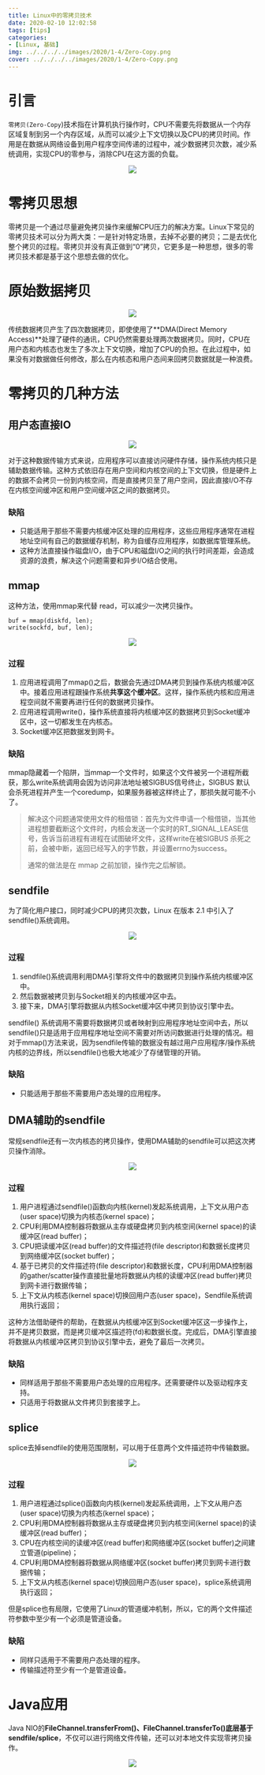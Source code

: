 ```yaml
---
title: Linux中的零拷贝技术
date: 2020-02-10 12:02:58
tags: [tips]
categories: 
- [Linux, 基础]
img: ../../../../images/2020/1-4/Zero-Copy.png
cover: ../../../../images/2020/1-4/Zero-Copy.png
---
```


# 引言

`零拷贝(Zero-Copy`)技术指在计算机执行操作时，CPU不需要先将数据从一个内存区域复制到另一个内存区域，从而可以减少上下文切换以及CPU的拷贝时间。作用是在数据从网络设备到用户程序空间传递的过程中，减少数据拷贝次数，减少系统调用，实现CPU的零参与，消除CPU在这方面的负载。<div align=center><img src="../../../../images/2020/1-4/Zero-Copy.png" algin="center"/></div><!-- more -->

# 零拷贝思想

零拷贝是一个通过尽量避免拷贝操作来缓解CPU压力的解决方案。Linux下常见的零拷贝技术可以分为两大类：一是针对特定场景，去掉不必要的拷贝；二是去优化整个拷贝的过程。零拷贝并没有真正做到“0”拷贝，它更多是一种思想，很多的零拷贝技术都是基于这个思想去做的优化。

# 原始数据拷贝

<div align=center><img src="../../../../images/2020/1-4/Traditional-copy.jpg" algin="center"/></div>

传统数据拷贝产生了四次数据拷贝，即使使用了**DMA(Direct Memory Access)**处理了硬件的通讯，CPU仍然需要处理两次数据拷贝。同时，CPU在用户态和内核态也发生了多次上下文切换，增加了CPU的负担。在此过程中，如果没有对数据做任何修改，那么在内核态和用户态间来回拷贝数据就是一种浪费。

# 零拷贝的几种方法

## 用户态直接IO

<div align=center><img src="../../../../images/2020/1-4/Direct-IO.jpg" algin="center"/></div>

对于这种数据传输方式来说，应用程序可以直接访问硬件存储，操作系统内核只是辅助数据传输。这种方式依旧存在用户空间和内核空间的上下文切换，但是硬件上的数据不会拷贝一份到内核空间，而是直接拷贝至了用户空间，因此直接I/O不存在内核空间缓冲区和用户空间缓冲区之间的数据拷贝。

### 缺陷

- 只能适用于那些不需要内核缓冲区处理的应用程序，这些应用程序通常在进程地址空间有自己的数据缓存机制，称为自缓存应用程序，如数据库管理系统。
- 这种方法直接操作磁盘I/O，由于CPU和磁盘I/O之间的执行时间差距，会造成资源的浪费，解决这个问题需要和异步I/O结合使用。

## mmap

这种方法，使用mmap来代替 read，可以减少一次拷贝操作。

```shell
buf = mmap(diskfd, len);
write(sockfd, buf, len);
```

<div align=center><img src="../../../../images/2020/1-4/mmap.jpg" algin="center"/></div>

### **过程**

1. 应用进程调用了mmap()之后，数据会先通过DMA拷贝到操作系统内核缓冲区中。接着应用进程跟操作系统**共享这个缓冲区**。这样，操作系统内核和应用进程空间就不需要再进行任何的数据拷贝操作。
2. 应用进程调用write()，操作系统直接将内核缓冲区的数据拷贝到Socket缓冲区中，这一切都发生在内核态。
3. Socket缓冲区把数据发到网卡。

### 缺陷

mmap隐藏着一个陷阱，当mmap一个文件时，如果这个文件被另一个进程所截获，那么write系统调用会因为访问非法地址被SIGBUS信号终止，SIGBUS 默认会杀死进程并产生一个coredump，如果服务器被这样终止了，那损失就可能不小了。

> 解决这个问题通常使用文件的租借锁：首先为文件申请一个租借锁，当其他进程想要截断这个文件时，内核会发送一个实时的RT_SIGNAL_LEASE信号，告诉当前进程有进程在试图破坏文件，这样write在被SIGBUS 杀死之前，会被中断，返回已经写入的字节数，并设置errno为success。
>
> 通常的做法是在 mmap 之前加锁，操作完之后解锁。

## sendfile

为了简化用户接口，同时减少CPU的拷贝次数，Linux 在版本 2.1 中引入了sendfile()系统调用。

<div align=center><img src="../../../../images/2020/1-4/sendfile-1.jpg" algin="center"/></div>

### 过程

1. sendfile()系统调用利用DMA引擎将文件中的数据拷贝到操作系统内核缓冲区中。
2. 然后数据被拷贝到与Socket相关的内核缓冲区中去。
3. 接下来，DMA引擎将数据从内核Socket缓冲区中拷贝到协议引擎中去。

sendfile() 系统调用不需要将数据拷贝或者映射到应用程序地址空间中去，所以sendfile()只是适用于应用程序地址空间不需要对所访问数据进行处理的情况。相对于mmap()方法来说，因为sendfile传输的数据没有越过用户应用程序/操作系统内核的边界线，所以sendfile()也极大地减少了存储管理的开销。

### 缺陷

- 只能适用于那些不需要用户态处理的应用程序。

## DMA辅助的sendfile

常规sendfile还有一次内核态的拷贝操作，使用DMA辅助的sendfile可以把这次拷贝操作消除。

<div align=center><img src="../../../../images/2020/1-4/sendfile-2.jpg" algin="center"/></div>

### 过程

1. 用户进程通过sendfile()函数向内核(kernel)发起系统调用，上下文从用户态(user space)切换为内核态(kernel space)；
2. CPU利用DMA控制器将数据从主存或硬盘拷贝到内核空间(kernel space)的读缓冲区(read buffer)；
3. CPU把读缓冲区(read buffer)的文件描述符(file descriptor)和数据长度拷贝到网络缓冲区(socket buffer)；
4. 基于已拷贝的文件描述符(file descriptor)和数据长度，CPU利用DMA控制器的gather/scatter操作直接批量地将数据从内核的读缓冲区(read buffer)拷贝到网卡进行数据传输；
5. 上下文从内核态(kernel space)切换回用户态(user space)，Sendfile系统调用执行返回；

这种方法借助硬件的帮助，在数据从内核缓冲区到Socket缓冲区这一步操作上，并不是拷贝数据，而是拷贝缓冲区描述符(fd)和数据长度。完成后，DMA引擎直接将数据从内核缓冲区拷贝到协议引擎中去，避免了最后一次拷贝。

### 缺陷

- 同样适用于那些不需要用户态处理的应用程序。还需要硬件以及驱动程序支持。
- 只适用于将数据从文件拷贝到套接字上。

## splice

splice去掉sendfile的使用范围限制，可以用于任意两个文件描述符中传输数据。

<div align=center><img src="../../../../images/2020/1-4/splice.jpg" algin="center"/></div>

### 过程

1. 用户进程通过splice()函数向内核(kernel)发起系统调用，上下文从用户态(user space)切换为内核态(kernel space)；
2. CPU利用DMA控制器将数据从主存或硬盘拷贝到内核空间(kernel space)的读缓冲区(read buffer)；
3. CPU在内核空间的读缓冲区(read buffer)和网络缓冲区(socket buffer)之间建立管道(pipeline)；
4. CPU利用DMA控制器将数据从网络缓冲区(socket buffer)拷贝到网卡进行数据传输；
5. 上下文从内核态(kernel space)切换回用户态(user space)，splice系统调用执行返回；

但是splice也有局限，它使用了Linux的管道缓冲机制，所以，它的两个文件描述符参数中至少有一个必须是管道设备。

### 缺陷

- 同样只适用于不需要用户态处理的程序。
- 传输描述符至少有一个是管道设备。

# Java应用

Java NIO的**FileChannel.transferFrom()、FileChannel.transferTo()**底层基于**sendfile/splice**，不仅可以进行网络文件传输，还可以对本地文件实现零拷贝操作。

<div align=center><img src="../../../../images/2020/1-4/java-nio.jpg" algin="center"/></div>